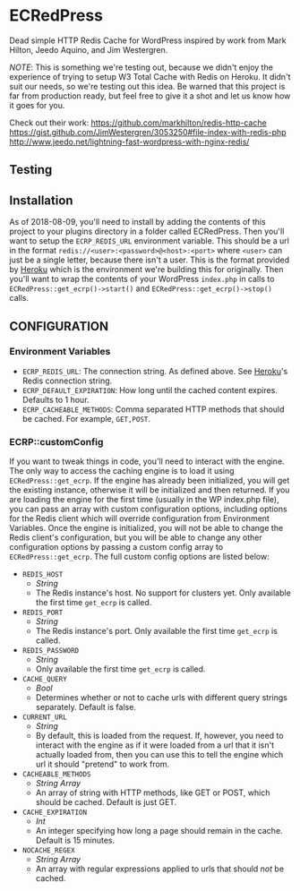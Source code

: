 # ECRedPress

Dead simple HTTP Redis Cache for WordPress inspired by work from Mark Hilton, Jeedo Aquino, and Jim Westergren. 

_NOTE_: This is something we're testing out, because we didn't enjoy the experience of trying to setup W3 Total Cache with Redis on Heroku. It didn't suit our needs, so we're testing out this idea. Be warned that this project is far from production ready, but feel free to give it a shot and let us know how it goes for you.

Check out their work:
https://github.com/markhilton/redis-http-cache
https://gist.github.com/JimWestergren/3053250#file-index-with-redis-php
http://www.jeedo.net/lightning-fast-wordpress-with-nginx-redis/

## Testing



## Installation

As of 2018-08-09, you'll need to install by adding the contents of this project to your plugins directory in a folder called ECRedPress. Then you'll want to setup the `ECRP_REDIS_URL` environment variable. This should be a url in the format `redis://<user>:<password>@<host>:<port>` where `<user>` can just be a single letter, because there isn't a user. This is the format provided by [Heroku](https://devcenter.heroku.com/articles/heroku-redis) which is the environment we're building this for originally. Then you'll want to wrap the contents of your WordPress `index.php` in calls to `ECRedPress::get_ecrp()->start()` and `ECRedPress::get_ecrp()->stop()` calls.

## CONFIGURATION

### Environment Variables

- `ECRP_REDIS_URL`: The connection string. As defined above. See [Heroku](https://devcenter.heroku.com/articles/heroku-redis)'s Redis connection string.
- `ECRP_DEFAULT_EXPIRATION`: How long until the cached content expires. Defaults to 1 hour.
- `ECRP_CACHEABLE_METHODS`: Comma separated HTTP methods that should be cached. For example, `GET,POST`.

### ECRP::customConfig

If you want to tweak things in code, you'll need to interact with the engine. The only way to access the caching engine is to load it using `ECRedPress::get_ecrp`. If the engine has already been initialized, you will get the existing instance, otherwise it will be initialized and then returned. If you are loading the engine for the first time (usually in the WP index.php file), you can pass an array with custom configuration options, including options for the Redis client which will override configuration from Environment Variables. Once the engine is initialized, you will not be able to change the Redis client's configuration, but you will be able to change any other configuration options by passing a custom config array to `ECRedPress::get_ecrp`. The full custom config options are listed below:

- `REDIS_HOST` 
    - *String*
    - The Redis instance's host. No support for clusters yet. Only available the first time `get_ecrp` is called.
- `REDIS_PORT` 
    - *String*
    - The Redis instance's port. Only available the first time `get_ecrp` is called.
- `REDIS_PASSWORD`
    - *String*
    - Only available the first time `get_ecrp` is called.
- `CACHE_QUERY` 
    - *Bool*
    - Determines whether or not to cache urls with different query strings separately. Default is false.
- `CURRENT_URL` 
    - *String*
    - By default, this is loaded from the request. If, however, you need to interact with the engine as if it were loaded from a url that it isn't actually loaded from, then you can use this to tell the engine which url it should "pretend" to work from.
- `CACHEABLE_METHODS` 
    - *String Array*
    - An array of string with HTTP methods, like GET or POST, which should be cached. Default is just GET.
- `CACHE_EXPIRATION` 
    - *Int*
    - An integer specifying how long a page should remain in the cache. Default is 15 minutes.
- `NOCACHE_REGEX` 
    - *String Array*
    - An array with regular expressions applied to urls that should _not_ be cached.
 